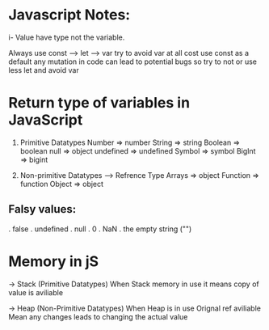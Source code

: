# Javascript Notes:

i- Value have type not the variable.

Always use const --> let --> var try to avoid var at all cost
use const as a default
any mutation in code can lead to potential bugs so try to not or use less let and avoid var

# Return type of variables in JavaScript

1. Primitive Datatypes
   Number => number
   String => string
   Boolean => boolean
   null => object
   undefined => undefined
   Symbol => symbol
   BigInt => bigint

2. Non-primitive Datatypes --> Refrence Type
   Arrays => object
   Function => function
   Object => object

## Falsy values:

. false
. undefined
. null
. 0
. NaN
. the empty string ("")

# Memory in jS

-> Stack (Primitive Datatypes)
When Stack memory in use it means copy of value is aviliable

-> Heap (Non-Primitive Datatypes)
When Heap is in use Orignal ref aviliable
Mean any changes leads to changing the actual value
